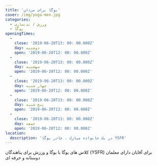 ```yaml
---
title: 'یوگا برای مردان'
cover: /img/yoga-men.jpg
categories:
  - ورزش / بدنسازی
  - یوگا
openingTimes:
  - 
    close: '2019-06-20T13: 00: 00.000Z'
    day: دوشنبه
    open: '2019-06-20T12: 00: 00.000Z'
  - 
    close: '2019-06-20T13: 00: 00.000Z'
    day: سهشنبه
    open: '2019-06-20T12: 00: 00.000Z'
  - 
    close: '2019-06-20T13: 00: 00.000Z'
    day: چهار شنبه
    open: '2019-06-20T12: 00: 00.000Z'
  - 
    close: '2019-06-20T13: 00: 00.000Z'
    day: پنج شنبه
    open: '2019-06-20T12: 00: 00.000Z'
  - 
    close: '2019-06-20T13: 00: 00.000Z'
    day: جمعه
    open: '2019-06-20T12: 00: 00.000Z'
location:
  description: 'در یك خانواده مبارك ، چادر یوگا YSFR'
---
```


کلاس های یوگا با یوگا و ورزش برای پناهندگان (YSFR) برای آقایان دارای معلمان دوستانه و حرفه ای
